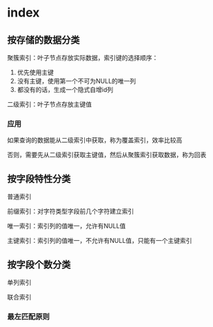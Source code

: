# index

## 按存储的数据分类

聚簇索引：叶子节点存放实际数据，索引键的选择顺序：

1) 优先使用主键
2) 没有主键，使用第一个不可为NULL的唯一列
3) 都没有的话，生成一个隐式自增id列

二级索引：叶子节点存放主键值

### 应用

如果查询的数据能从二级索引中获取，称为覆盖索引，效率比较高

否则，需要先从二级索引获取主键值，然后从聚簇索引获取数据，称为回表

## 按字段特性分类

普通索引

前缀索引：对字符类型字段前几个字符建立索引

唯一索引：索引列的值唯一，允许有NULL值

主键索引：索引列的值唯一，不允许有NULL值，只能有一个主键索引

## 按字段个数分类

单列索引

联合索引

### 最左匹配原则
